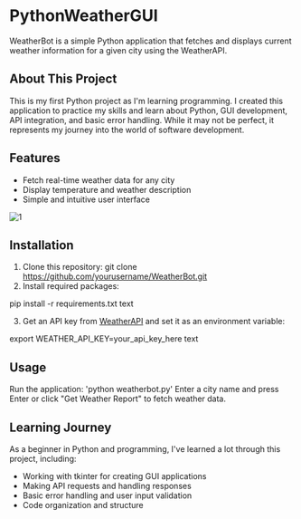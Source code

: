 # PythonWeatherGUI
WeatherBot is a simple Python application that fetches and displays current weather information for a given city using the WeatherAPI.


## About This Project

This is my first Python project as I'm learning programming. I created this application to practice my skills and learn about Python, GUI development, API integration, and basic error handling. While it may not be perfect, it represents my journey into the world of software development.


## Features

- Fetch real-time weather data for any city
- Display temperature and weather description
- Simple and intuitive user interface

  
![1](https://github.com/user-attachments/assets/0fcbc57c-37c2-4e10-8421-53a6cf3cc143)


## Installation

1. Clone this repository: git clone https://github.com/yourusername/WeatherBot.git
2.  Install required packages:

pip install -r requirements.txt
text

3. Get an API key from [WeatherAPI](https://www.weatherapi.com/) and set it as an environment variable:

export WEATHER_API_KEY=your_api_key_here
text

## Usage

Run the application: 'python weatherbot.py'
Enter a city name and press Enter or click "Get Weather Report" to fetch weather data.

## Learning Journey

As a beginner in Python and programming, I've learned a lot through this project, including:

- Working with tkinter for creating GUI applications
- Making API requests and handling responses
- Basic error handling and user input validation
- Code organization and structure

